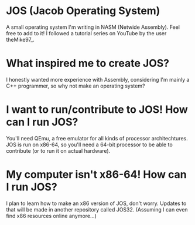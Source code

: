 # JOS (Jacob Operating System)
A small operating system I'm writing in NASM (Netwide Assembly). Feel free to add to it!
I followed a tutorial series on YouTube by the user theMike97_.

# What inspired me to create JOS?
I honestly wanted more experience with Assembly, considering I'm mainly a C++ programmer, so why not make an operating system?

# I want to run/contribute to JOS! How can I run JOS? 
You'll need QEmu, a free emulator for all kinds of processor architechtures. JOS is run on x86-64, so you'll need a 64-bit processor to be able to contribute (or to run it on actual hardware). 

# My computer isn't x86-64! How can I run JOS? 
I plan to learn how to make an x86 version of JOS, don't worry. Updates to that will be made in another repository called JOS32.
(Assuming I can even find x86 resources online anymore...)
